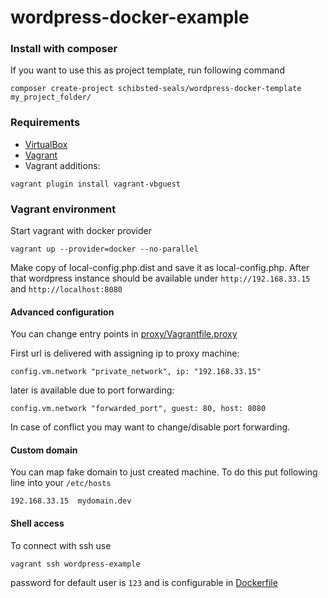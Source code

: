 # wordpress-docker-example

### Install with composer
If you want to use this as project template, run following command

```
composer create-project schibsted-seals/wordpress-docker-template my_project_folder/
```

### Requirements
- [VirtualBox](https://www.virtualbox.org/wiki/Downloads)
- [Vagrant](http://www.vagrantup.com/downloads.html)
- Vagrant additions:

```
vagrant plugin install vagrant-vbguest
```

### Vagrant environment

Start vagrant with docker provider

```
vagrant up --provider=docker --no-parallel
```

Make copy of local-config.php.dist and save it as local-config.php. 
After that wordpress instance should be available under `http://192.168.33.15` and `http://localhost:8080`

#### Advanced configuration

You can change entry points in [proxy/Vagrantfile.proxy](https://github.com/schibsted-seals/wordpress-docker-example/blob/master/proxy/Vagrantfile.proxy)

First url is delivered with assigning ip to proxy machine:
```
config.vm.network "private_network", ip: "192.168.33.15"
```

later is available due to port forwarding:
```
config.vm.network "forwarded_port", guest: 80, host: 8080
```

In case of conflict you may want to change/disable port forwarding.

#### Custom domain

You can map fake domain to just created machine. To do this put following line into your `/etc/hosts`

```
192.168.33.15  mydomain.dev
```

#### Shell access

To connect with ssh use
```
vagrant ssh wordpress-example
```

password for default user is `123` and is configurable in [Dockerfile](https://github.com/schibsted-seals/wordpress-docker-example/blob/master/Dockerfile#L18)
